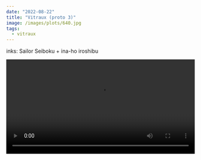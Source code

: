 ```yaml
---
date: "2022-08-22"
title: "Vitraux (proto 3)"
image: /images/plots/640.jpg
tags:
  - vitraux
---
```


inks: Sailor Seiboku + ina-ho iroshibu

<video loop autoplay controls src="/images/plots/640.mp4" width="100%"></video>
